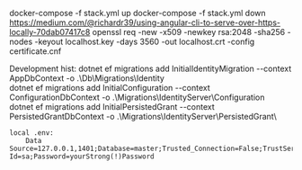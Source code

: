 docker-compose -f stack.yml up
docker-compose -f stack.yml down
https://medium.com/@richardr39/using-angular-cli-to-serve-over-https-locally-70dab07417c8
openssl req -new -x509 -newkey rsa:2048 -sha256 -nodes -keyout localhost.key -days 3560 -out localhost.crt -config certificate.cnf

Development hist:
	dotnet ef migrations add InitialIdentityMigration --context AppDbContext -o .\Db\Migrations\Identity\
	dotnet ef migrations add InitialConfiguration --context ConfigurationDbContext -o .\Migrations\IdentityServer\Configuration\
	dotnet ef migrations add InitialPersistedGrant --context PersistedGrantDbContext -o .\Migrations\IdentityServer\PersistedGrant\
	
	local .env:
		Data Source=127.0.0.1,1401;Database=master;Trusted_Connection=False;TrustServerCertificate=True;MultipleActiveResultSets=true;User Id=sa;Password=yourStrong(!)Password